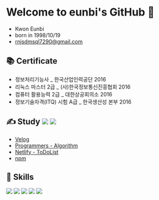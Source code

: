 # **Welcome to eunbi's GitHub 👋**
 - Kwon Eunbi 
 - born in 1998/10/19
 - rnjsdmsql7290@gmail.com 
 
## 📚 Certificate
- 정보처리기능사 _ 한국산업인력공단 2016 <br>
- 리눅스 마스터 2급 _ (사)한국정보통신진흥협회 2016  <br>
- 컴퓨터 활용능력 2급 _ 대한상공회의소 2016 <br>
- 정보기술자격(ITQ) 시험 A급 _ 한국생산성 본부 2016 <br>


## ✍ Study <a href="https://velog.io/@eungbi/series" target="_blank"><img src="https://img.shields.io/badge/Velog-20C997?style=plastic&logo=Velog&logoColor=000000"/></a> <a href="https://www.npmjs.com/~eunbi" target="_blank"><img src="https://img.shields.io/badge/npm-CB3837?style=plastic&logo=npm&logoColor=000000"/></a>

- [Velog](https://velog.io/@eungbi) <br>
- [Programmers - Algorithm](https://velog.io/@eungbi/series/%ED%94%84%EB%A1%9C%EA%B7%B8%EB%9E%98%EB%A8%B8%EC%8A%A4%EC%BD%94%EB%94%A9%ED%85%8C%EC%8A%A4%ED%8A%B8) <br>
- [Netlify - ToDoList](https://grand-zabaione-b5a442.netlify.app/)
- [npm](https://www.npmjs.com/~eunbi) 


## 🔎 Skills
<div>
	  <img src="https://img.shields.io/badge/javascript-%23F7DF1E.svg?&style=for-the-badge&logo=javascript&logoColor=black" />
	<img src="https://img.shields.io/badge/typescript-%233178C6.svg?&style=for-the-badge&logo=typescript&logoColor=white" />
	<img src="https://img.shields.io/badge/react-%2361DAFB.svg?&style=for-the-badge&logo=react&logoColor=black" />
	<img src="https://img.shields.io/badge/next.js-%23000000.svg?&style=for-the-badge&logo=next.js&logoColor=white" />
	<img src="https://img.shields.io/badge/github-%23181717.svg?&style=for-the-badge&logo=github&logoColor=white" />
</div>

<!-- [![Top Langs](https://github-readme-stats.vercel.app/api/top-langs/?username=kwoneungbi&layout=compact)](https://github.com/anuraghazra/github-readme-stats) -->

<!-- ---
![Anurag's GitHub stats](https://github-readme-stats.vercel.app/api?username=kwoneungbi&show_icons=true&theme=radical) -->
